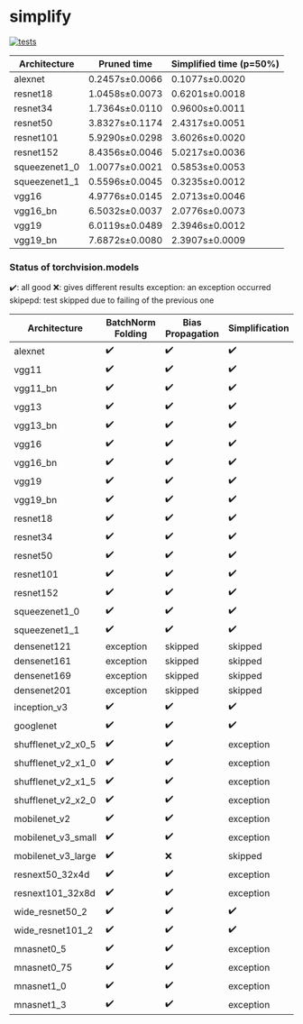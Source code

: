 # simplify

[![tests](https://github.com/EIDOSlab/simplify/actions/workflows/test.yaml/badge.svg)](https://github.com/EIDOSlab/simplify/actions/workflows/test.yaml)


| Architecture   | Pruned time    | Simplified time (p=50%)   |
|----------------|----------------|---------------------------|
| alexnet        | 0.2457s±0.0066 | 0.1077s±0.0020            |
| resnet18       | 1.0458s±0.0073 | 0.6201s±0.0018            |
| resnet34       | 1.7364s±0.0110 | 0.9600s±0.0011            |
| resnet50       | 3.8327s±0.1174 | 2.4317s±0.0051            |
| resnet101      | 5.9290s±0.0298 | 3.6026s±0.0020            |
| resnet152      | 8.4356s±0.0046 | 5.0217s±0.0036            |
| squeezenet1_0  | 1.0077s±0.0021 | 0.5853s±0.0053            |
| squeezenet1_1  | 0.5596s±0.0045 | 0.3235s±0.0012            |
| vgg16          | 4.9776s±0.0145 | 2.0713s±0.0046            |
| vgg16_bn       | 6.5032s±0.0037 | 2.0776s±0.0073            |
| vgg19          | 6.0119s±0.0489 | 2.3946s±0.0012            |
| vgg19_bn       | 7.6872s±0.0080 | 2.3907s±0.0009            |

### Status of torchvision.models
:heavy_check_mark:: all good
:x:: gives different results
exception: an exception occurred
skipepd: test skipped due to failing of the previous one

|Architecture        | BatchNorm Folding   | Bias Propagation   | Simplification     |
|--------------------|---------------------|--------------------|--------------------|
| alexnet            | :heavy_check_mark:  | :heavy_check_mark: | :heavy_check_mark: |
| vgg11              | :heavy_check_mark:  | :heavy_check_mark: | :heavy_check_mark: |
| vgg11_bn           | :heavy_check_mark:  | :heavy_check_mark: | :heavy_check_mark: |
| vgg13              | :heavy_check_mark:  | :heavy_check_mark: | :heavy_check_mark: |
| vgg13_bn           | :heavy_check_mark:  | :heavy_check_mark: | :heavy_check_mark: |
| vgg16              | :heavy_check_mark:  | :heavy_check_mark: | :heavy_check_mark: |
| vgg16_bn           | :heavy_check_mark:  | :heavy_check_mark: | :heavy_check_mark: |
| vgg19              | :heavy_check_mark:  | :heavy_check_mark: | :heavy_check_mark: |
| vgg19_bn           | :heavy_check_mark:  | :heavy_check_mark: | :heavy_check_mark: |
| resnet18           | :heavy_check_mark:  | :heavy_check_mark: | :heavy_check_mark: |
| resnet34           | :heavy_check_mark:  | :heavy_check_mark: | :heavy_check_mark: |
| resnet50           | :heavy_check_mark:  | :heavy_check_mark: | :heavy_check_mark: |
| resnet101          | :heavy_check_mark:  | :heavy_check_mark: | :heavy_check_mark: |
| resnet152          | :heavy_check_mark:  | :heavy_check_mark: | :heavy_check_mark: |
| squeezenet1_0      | :heavy_check_mark:  | :heavy_check_mark: | :heavy_check_mark: |
| squeezenet1_1      | :heavy_check_mark:  | :heavy_check_mark: | :heavy_check_mark: |
| densenet121        | exception           | skipped            | skipped            |
| densenet161        | exception           | skipped            | skipped            |
| densenet169        | exception           | skipped            | skipped            |
| densenet201        | exception           | skipped            | skipped            |
| inception_v3       | :heavy_check_mark:  | :heavy_check_mark: | :heavy_check_mark: |
| googlenet          | :heavy_check_mark:  | :heavy_check_mark: | :heavy_check_mark: |
| shufflenet_v2_x0_5 | :heavy_check_mark:  | :heavy_check_mark: | exception          |
| shufflenet_v2_x1_0 | :heavy_check_mark:  | :heavy_check_mark: | exception          |
| shufflenet_v2_x1_5 | :heavy_check_mark:  | :heavy_check_mark: | exception          |
| shufflenet_v2_x2_0 | :heavy_check_mark:  | :heavy_check_mark: | exception          |
| mobilenet_v2       | :heavy_check_mark:  | :heavy_check_mark: | exception          |
| mobilenet_v3_small | :heavy_check_mark:  | :heavy_check_mark: | exception          |
| mobilenet_v3_large | :heavy_check_mark:  | :x:                | skipped            |
| resnext50_32x4d    | :heavy_check_mark:  | :heavy_check_mark: | exception          |
| resnext101_32x8d   | :heavy_check_mark:  | :heavy_check_mark: | exception          |
| wide_resnet50_2    | :heavy_check_mark:  | :heavy_check_mark: | :heavy_check_mark: |
| wide_resnet101_2   | :heavy_check_mark:  | :heavy_check_mark: | :heavy_check_mark: |
| mnasnet0_5         | :heavy_check_mark:  | :heavy_check_mark: | exception          |
| mnasnet0_75        | :heavy_check_mark:  | :heavy_check_mark: | exception          |
| mnasnet1_0         | :heavy_check_mark:  | :heavy_check_mark: | exception          |
| mnasnet1_3         | :heavy_check_mark:  | :heavy_check_mark: | exception          |
